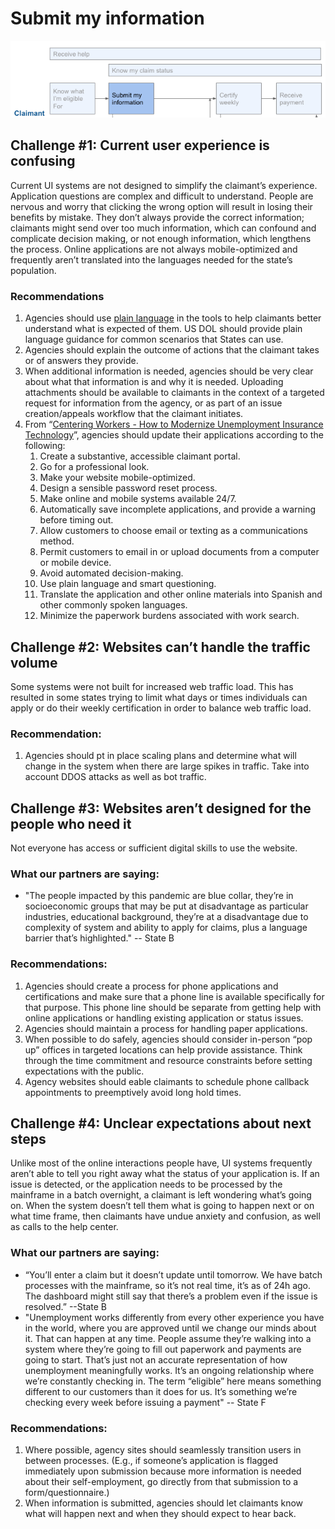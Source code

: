 # Submit my information

![](../../.gitbook/assets/screen-shot-2021-02-28-at-1.57.41-pm.png)

## Challenge \#1: Current user experience is confusing

Current UI systems are not designed to simplify the claimant’s experience. Application questions are complex and difficult to understand. People are nervous and worry that clicking the wrong option will result in losing their benefits by mistake. They don’t always provide the correct information; claimants  might send over too much information, which can confound and complicate decision making, or not enough information, which lengthens the process. Online applications are not always mobile-optimized and frequently aren’t translated into the languages needed for the state’s population.

### Recommendations

1. Agencies should use [plain language](https://www.plainlanguage.gov/) in the tools to help claimants better understand what is expected of them. US DOL should provide plain language guidance for common scenarios that States can use.
2. Agencies should explain the outcome of actions that the claimant takes or of answers they provide. 
3. When additional information is needed, agencies should be very clear about what that information is and why it is needed. Uploading attachments should be available to claimants in the context of a targeted request for information from the agency, or as part of an issue creation/appeals workflow that the claimant initiates.
4. From “[Centering Workers - How to Modernize Unemployment Insurance Technology](https://tcf.org/content/report/centering-workers-how-to-modernize-unemployment-insurance-technology/)”, agencies should update their applications according to the following: 
   1. Create a substantive, accessible claimant portal. 
   2. Go for a professional look.
   3. Make your website mobile-optimized. 
   4. Design a sensible password reset process. 
   5. Make online and mobile systems available 24/7.
   6. Automatically save incomplete applications, and provide a warning before timing out. 
   7. Allow customers to choose email or texting as a communications method.
   8. Permit customers to email in or upload documents from a computer or mobile device. 
   9. Avoid automated decision-making.
   10. Use plain language and smart questioning. 
   11. Translate the application and other online materials into Spanish and other commonly spoken languages. 
   12. Minimize the paperwork burdens associated with work search.

## Challenge \#2: Websites can’t handle the traffic volume 

Some systems were not built for increased web traffic load. This has resulted in some states trying to limit what days or times individuals can apply or do their weekly certification in order to balance web traffic load. 

### Recommendation:

1. Agencies should pt in place scaling plans and determine what will change in the system when there are large spikes in traffic. Take into account DDOS attacks as well as bot traffic. 

## Challenge \#3: Websites aren’t designed for the people who need it 

Not everyone has access or sufficient digital skills to use the website.

### What our partners are saying:

* "The people impacted by this pandemic are blue collar, they’re in socioeconomic groups that may be put at disadvantage as particular industries, educational background, they’re at a disadvantage due to complexity of system and ability to apply for claims, plus a language barrier that’s highlighted." -- State B

### Recommendations: 

1. Agencies should create a process for phone applications and certifications and make sure that a phone line is available specifically for that purpose. This phone line should be separate from getting help with online applications or handling existing application or status issues. 
2. Agencies should maintain a process for handling paper applications. 
3. When possible to do safely, agencies should consider in-person “pop up” offices in targeted locations can help provide assistance. Think through the time commitment and resource constraints before setting expectations with the public.  
4. Agency websites should eable claimants to schedule phone callback appointments to preemptively avoid long hold times.

## Challenge \#4: Unclear expectations about next steps

Unlike most of the online interactions people have, UI systems frequently aren’t able to tell you right away what the status of your application is. If an issue is detected, or the application needs to be processed by the mainframe in a batch overnight, a claimant is left wondering what’s going on. When the system doesn’t tell them what is going to happen next or on what time frame, then claimants have undue anxiety and confusion, as well as calls to the help center.

### What our partners are saying: 

* “You’ll enter a claim but it doesn’t update until tomorrow. We have batch processes with the mainframe, so it’s not real time, it’s as of 24h ago. The dashboard might still say that there’s a problem even if the issue is resolved.” --State B
* "Unemployment works differently from every other experience you have in the world, where you are approved until we change our minds about it. That can happen at any time. People assume they’re walking into a system where they’re going to fill out paperwork and payments are going to start. That’s just not an accurate representation of how unemployment meaningfully works. It’s an ongoing relationship where we’re constantly checking in. The term “eligible” here means something different to our customers than it does for us. It’s something we’re checking every week before issuing a payment" -- State F 

### Recommendations: 

1. Where possible, agency sites should seamlessly transition users in between processes. \(E.g., if someone’s application is flagged immediately upon submission because more information is needed about their self-employment, go directly from that submission to a form/questionnaire.\) 
2. When information is submitted, agencies should let claimants know what will happen next and when they should expect to hear back.

